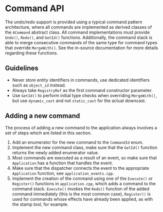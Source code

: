 # Command API

The undo/redo support is provided using a typical command pattern architecture, where all commands are implemented as
derived classes of the `ACommand` abstract class. All command implementations must provide `Undo()`, `Redo()`,
and `GetId()` functions. Additionally, the command stack is able to merge consecutive commands of the same type for
command types that override `MergeWith()`. See the in-source documentation for more details regarding these functions.

## Guidelines

* Never store entity identifiers in commands, use dedicated identifiers such as `object_id` instead.
* Always take `RegistryRef` as the first command constructor parameter.
* Use `GetId()` to perform initial type checks when overriding `MergeWith()`, but use `dynamic_cast` and
  not `static_cast` for the actual downcast.

## Adding a new command

The process of adding a new command to the application always involves a set of steps which are listed in this section.

1. Add an enumerator for the new command to the `CommandId` enum.
2. Implement the new command class, make sure that the `GetId()` function returns the newly added enumerator value.
3. Most commands are executed as a result of an event, so make sure that `Application` has a function that handles the
   event.
4. Make sure that the dispatcher connects the event to the appropriate `Application` function,
   see `application_events.cpp`.
5. Implement the creation of the command using one of the `Execute()` or `Register()` functions in `application.cpp`,
   which adds a command to the command stack. `Execute()` invokes the `Redo()` function of the added command
   immediately (this is the most common case), `Register()` is used for commands whose effects have already been
   applied, as with the stamp tool, for example.
